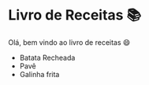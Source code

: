 # Livro de Receitas :books:

Olá, bem vindo ao livro de receitas :smile:

- Batata Recheada
- Pavê
- Galinha frita
